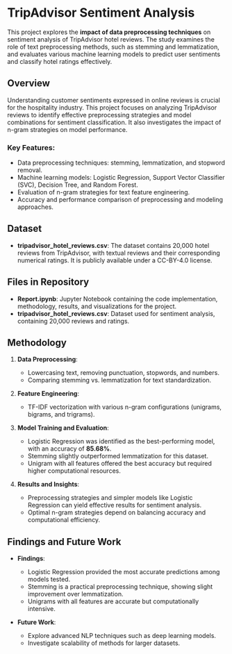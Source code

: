 # TripAdvisor Sentiment Analysis

This project explores the **impact of data preprocessing techniques** on sentiment analysis of TripAdvisor hotel reviews. The study examines the role of text preprocessing methods, such as stemming and lemmatization, and evaluates various machine learning models to predict user sentiments and classify hotel ratings effectively.

## Overview

Understanding customer sentiments expressed in online reviews is crucial for the hospitality industry. This project focuses on analyzing TripAdvisor reviews to identify effective preprocessing strategies and model combinations for sentiment classification. It also investigates the impact of n-gram strategies on model performance.

### Key Features:
- Data preprocessing techniques: stemming, lemmatization, and stopword removal.
- Machine learning models: Logistic Regression, Support Vector Classifier (SVC), Decision Tree, and Random Forest.
- Evaluation of n-gram strategies for text feature engineering.
- Accuracy and performance comparison of preprocessing and modeling approaches.

## Dataset

- **tripadvisor_hotel_reviews.csv**: The dataset contains 20,000 hotel reviews from TripAdvisor, with textual reviews and their corresponding numerical ratings. It is publicly available under a CC-BY-4.0 license.

## Files in Repository

- **Report.ipynb**: Jupyter Notebook containing the code implementation, methodology, results, and visualizations for the project.
- **tripadvisor_hotel_reviews.csv**: Dataset used for sentiment analysis, containing 20,000 reviews and ratings.

## Methodology

1. **Data Preprocessing**:
   - Lowercasing text, removing punctuation, stopwords, and numbers.
   - Comparing stemming vs. lemmatization for text standardization.
   
2. **Feature Engineering**:
   - TF-IDF vectorization with various n-gram configurations (unigrams, bigrams, and trigrams).
   
3. **Model Training and Evaluation**:
   - Logistic Regression was identified as the best-performing model, with an accuracy of **85.68%**.
   - Stemming slightly outperformed lemmatization for this dataset.
   - Unigram with all features offered the best accuracy but required higher computational resources.

4. **Results and Insights**:
   - Preprocessing strategies and simpler models like Logistic Regression can yield effective results for sentiment analysis.
   - Optimal n-gram strategies depend on balancing accuracy and computational efficiency.

## Findings and Future Work

- **Findings**:
  - Logistic Regression provided the most accurate predictions among models tested.
  - Stemming is a practical preprocessing technique, showing slight improvement over lemmatization.
  - Unigrams with all features are accurate but computationally intensive.

- **Future Work**:
  - Explore advanced NLP techniques such as deep learning models.
  - Investigate scalability of methods for larger datasets.
